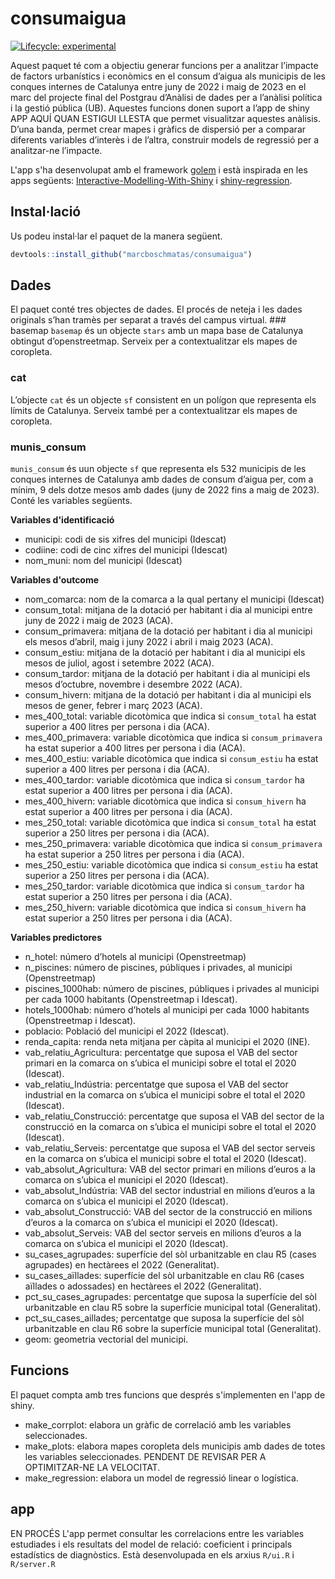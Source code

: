 
<!-- README.md is generated from README.Rmd. Please edit that file -->

# consumaigua

<!-- badges: start -->

[![Lifecycle:
experimental](https://img.shields.io/badge/lifecycle-experimental-orange.svg)](https://lifecycle.r-lib.org/articles/stages.html#experimental)
<!-- badges: end -->

Aquest paquet té com a objectiu generar funcions per a analitzar
l’impacte de factors urbanístics i econòmics en el consum d’aigua als
municipis de les conques internes de Catalunya entre juny de 2022 i maig
de 2023 en el marc del projecte final del Postgrau d’Anàlisi de dades
per a l’anàlisi política i la gestió pública (UB). Aquestes funcions
donen suport a l’app de shiny APP AQUÍ QUAN ESTIGUI LLESTA que permet
visualitzar aquestes anàlisis. D’una banda, permet crear mapes i gràfics
de dispersió per a comparar diferents variables d’interès i de l’altra,
construir models de regressió per a analitzar-ne l’impacte.

L'app s'ha desenvolupat amb el framework [golem](https://thinkr-open.github.io/golem/) i està inspirada en les apps següents: [Interactive-Modelling-With-Shiny](https://github.com/amitvkulkarni/Interactive-Modelling-with-Shiny) i [shiny-regression](https://github.com/altaf-ali/shiny-regression).

## Instal·lació

Us podeu instal·lar el paquet de la manera següent.

``` r
devtools::install_github("marcboschmatas/consumaigua")
```

## Dades

El paquet conté tres objectes de dades. El procés de neteja i les dades
originals s’han tramès per separat a través del campus virtual. \###
basemap `basemap` és un objecte `stars` amb un mapa base de Catalunya
obtingut d’openstreetmap. Serveix per a contextualitzar els mapes de
coropleta.

### cat

L’objecte `cat` és un objecte `sf` consistent en un polígon que
representa els límits de Catalunya. Serveix també per a contextualitzar
els mapes de coropleta.

### munis_consum

`munis_consum` és uun objecte `sf` que representa els 532 municipis de
les conques internes de Catalunya amb dades de consum d’aigua per, com a
mínim, 9 dels dotze mesos amb dades (juny de 2022 fins a maig de 2023).
Conté les variables següents.

**Variables d'identificació**
- municipi: codi de sis xifres del municipi (Idescat)
- codiine: codi de cinc xifres del municipi (Idescat)
- nom_muni: nom del municipi (Idescat)

**Variables d'outcome**
- nom_comarca: nom de la comarca a la qual pertany el municipi (Idescat)
- consum_total: mitjana de la dotació per habitant i dia al municipi
  entre juny de 2022 i maig de 2023 (ACA).
- consum_primavera: mitjana de la dotació per habitant i dia al municipi
  els mesos d’abril, maig i juny 2022 i abril i maig 2023 (ACA).
- consum_estiu: mitjana de la dotació per habitant i dia al municipi els
  mesos de juliol, agost i setembre 2022 (ACA).
- consum_tardor: mitjana de la dotació per habitant i dia al municipi
  els mesos d’octubre, novembre i desembre 2022 (ACA).
- consum_hivern: mitjana de la dotació per habitant i dia al municipi
  els mesos de gener, febrer i març 2023 (ACA).
- mes_400_total: variable dicotòmica que indica si `consum_total` ha
  estat superior a 400 litres per persona i dia (ACA).
- mes_400_primavera: variable dicotòmica que indica si
  `consum_primavera` ha estat superior a 400 litres per persona i dia
  (ACA).
- mes_400_estiu: variable dicotòmica que indica si `consum_estiu` ha
  estat superior a 400 litres per persona i dia (ACA).
- mes_400_tardor: variable dicotòmica que indica si `consum_tardor` ha
  estat superior a 400 litres per persona i dia (ACA).
- mes_400_hivern: variable dicotòmica que indica si `consum_hivern` ha
  estat superior a 400 litres per persona i dia (ACA).
- mes_250_total: variable dicotòmica que indica si `consum_total` ha
  estat superior a 250 litres per persona i dia (ACA).
- mes_250_primavera: variable dicotòmica que indica si
  `consum_primavera` ha estat superior a 250 litres per persona i dia
  (ACA).
- mes_250_estiu: variable dicotòmica que indica si `consum_estiu` ha
  estat superior a 250 litres per persona i dia (ACA).
- mes_250_tardor: variable dicotòmica que indica si `consum_tardor` ha
  estat superior a 250 litres per persona i dia (ACA).
- mes_250_hivern: variable dicotòmica que indica si `consum_hivern` ha
  estat superior a 250 litres per persona i dia (ACA).
  
**Variables predictores**
- n_hotel: número d’hotels al municipi (Openstreetmap)
- n_piscines: número de piscines, públiques i privades, al municipi
  (Openstreetmap)
- piscines_1000hab: número de piscines, públiques i privades al municipi
  per cada 1000 habitants (Openstreetmap i Idescat).
- hotels_1000hab: número d’hotels al municipi per cada 1000 habitants
  (Openstreetmap i Idescat).
- poblacio: Població del municipi el 2022 (Idescat).
- renda_capita: renda neta mitjana per càpita al municipi el 2020 (INE).
- vab_relatiu_Agricultura: percentatge que suposa el VAB del sector
  primari en la comarca on s’ubica el municipi sobre el total el 2020
  (Idescat).
- vab_relatiu_Indústria: percentatge que suposa el VAB del sector
  industrial en la comarca on s’ubica el municipi sobre el total el 2020
  (Idescat).
- vab_relatiu_Construcció: percentatge que suposa el VAB del sector de
  la construcció en la comarca on s’ubica el municipi sobre el total el
  2020 (Idescat).
- vab_relatiu_Serveis: percentatge que suposa el VAB del sector serveis
  en la comarca on s’ubica el municipi sobre el total el 2020 (Idescat).
- vab_absolut_Agricultura: VAB del sector primari en milions d’euros a
  la comarca on s’ubica el municipi el 2020 (Idescat).
- vab_absolut_Indústria: VAB del sector industrial en milions d’euros a
  la comarca on s’ubica el municipi el 2020 (Idescat).
- vab_absolut_Construcció: VAB del sector de la construcció en milions
  d’euros a la comarca on s’ubica el municipi el 2020 (Idescat).
- vab_absolut_Serveis: VAB del sector serveis en milions d’euros a la
  comarca on s’ubica el municipi el 2020 (Idescat).
- su_cases_agrupades:
  superfície del sòl urbanitzable en clau R5 (cases agrupades) en
  hectàrees el 2022 (Generalitat).
- su_cases_aïllades: superfície del
  sòl urbanitzable en clau R6 (cases aïllades o adossades) en hectàrees
  el 2022 (Generalitat).
- pct_su_cases_agrupades: percentatge que suposa
  la superfície del sòl urbanitzable en clau R5 sobre la superfície
  municipal total (Generalitat).
- pct_su_cases_aillades; percentatge que
  suposa la superfície del sòl urbanitzable en clau R6 sobre la
  superfície municipal total (Generalitat).
- geom: geometria vectorial
  del municipi.

## Funcions

El paquet compta amb tres funcions que després s'implementen en l'app de shiny.

- make_corrplot: elabora un gràfic de correlació amb les variables seleccionades.
- make_plots: elabora mapes coropleta dels municipis amb dades de totes les variables seleccionades. PENDENT DE REVISAR PER A OPTIMITZAR-NE LA VELOCITAT.
- make_regression: elabora un model de regressió linear o logística.

## app

EN PROCÉS
L'app permet consultar les correlacions entre les variables estudiades i els resultats del model de relació: coeficient i principals estadístics de diagnòstics. Està desenvolupada en els arxius ```R/ui.R``` i ```R/server.R```

